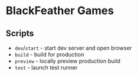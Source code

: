 # BlackFeather Games

## Scripts

- `dev`/`start` - start dev server and open browser
- `build` - build for production
- `preview` - locally preview production build
- `test` - launch test runner